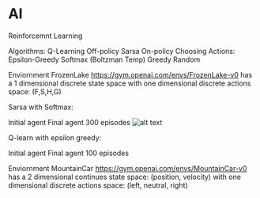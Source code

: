 # AI

Reinforcemnt Learning

Algorithms:
	Q-Learning  Off-policy
	Sarsa		On-policy
Choosing Actions:
	Epsilon-Greedy
	Softmax (Boltzman Temp)
	Greedy
	Random

Enviornment
FrozenLake https://gym.openai.com/envs/FrozenLake-v0
has a 1 dimensional discrete state space with one dimensional discrete actions space: (F,S,H,G)

Sarsa with Softmax:

Initial agent
Final agent 300 episodes
![alt text](https://raw.githubusercontent.com/kuz/DeepMind-Atari-Deep-Q-Learner/master/gifs/breakout.gif "Playing Breakout")  




Q-learn with epsilon greedy:

Initial agent
Final agent 100 episodes




Enviornment
MountainCar https://gym.openai.com/envs/MountainCar-v0
has a 2 dimensional continues state space: (position, velocity) with one dimensional discrete actions space: (left, neutral, right)




